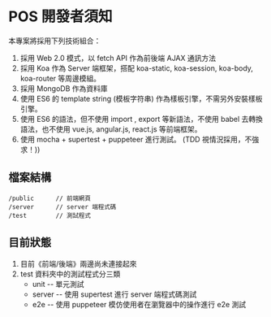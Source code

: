 # POS 開發者須知

本專案將採用下列技術組合：

1. 採用 Web 2.0 模式，以 fetch API 作為前後端 AJAX 通訊方法
2. 採用 Koa 作為 Server 端框架，搭配 koa-static, koa-session, koa-body, koa-router 等周邊模組。
3. 採用 MongoDB 作為資料庫
4. 使用 ES6 的 template string (模板字符串) 作為樣板引擎，不需另外安裝樣板引擎。
5. 使用 ES6 的語法，但不使用 import , export 等新語法，不使用 babel 去轉換語法，也不使用 vue.js, angular.js, react.js 等前端框架。
6. 使用 mocha + supertest + puppeteer 進行測試。 (TDD 視情況採用，不強求！))

## 檔案結構

```
/public      // 前端網頁
/server      // server 端程式碼
/test        // 測試程式
```

## 目前狀態

1. 目前《前端/後端》兩邊尚未連接起來
2. test 資料夾中的測試程式分三類
    * unit -- 單元測試
    * server -- 使用 supertest 進行 server 端程式碼測試
    * e2e -- 使用 puppeteer 模仿使用者在瀏覽器中的操作進行 e2e 測試
